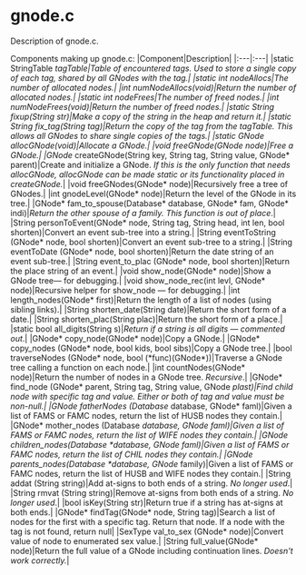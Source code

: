 # gnode.c

Description of gnode.c.

Components making up gnode.c:
|Component|Description|
|:---|:---|
|static StringTable *tagTable|Table of encountered tags. Used to store a single copy of each tag, shared by all GNodes with the tag.|
|static int nodeAllocs|The number of allocated nodes.|
|int numNodeAllocs(void)|Return the number of allocated nodes.|
|static int nodeFrees|The number of freed nodes.|
|int numNodeFrees(void)|Return the number of freed nodes.|
|static String fixup(String str)|Make a copy of the string in the heap and return it.|
|static String fix_tag(String tag)|Return the copy of the tag from the tagTable. This allows all GNodes to share single copies of the tags.|
|static GNode *allocGNode(void)|Allocate a GNode.|
|void freeGNode(GNode* node)|Free a GNode.|
|GNode* createGNode(String key, String tag, String value, GNode* parent)|Create and initialize a GNode. *If this is the only function that needs allocGNode, allocGNode can be made static or its functionality placed in createGNode.*|
|void freeGNodes(GNode* node)|Recursively free a tree of GNodes.|
|int gnodeLevel(GNode* node)|Return the level of the GNode in its tree.|
|GNode* fam_to_spouse(Database* database, GNode* fam, GNode* indi)|_Return the other spouse of a family. This function is out of place_.|
|String personToEvent(GNode* node, String tag, String head, int len, bool shorten)|Convert an event sub-tree into a string.|
|String eventToString (GNode* node, bool shorten)|Convert an event sub-tree to a string.|
|String eventToDate (GNode* node, bool shorten)|Return the date string of an event sub-tree.|
|String event_to_plac (GNode* node, bool shorten)|Return the place string of an event.|
|void show_node(GNode* node)|Show a GNode tree&mdash; for debugging.|
|void show_node_rec(int levl, GNode* node)|Recursive helper for show_node &mdash; for debugging.|
|int length_nodes(GNode* first)|Return the length of a list of nodes (using sibling links).|
|String shorten_date(String date)|Return the short form of a date.|
|String shorten_plac(String plac)|Return the short form of a place.|
|static bool all_digits(String s)|_Return if a string is all digits &mdash; commented out_.|
|GNode* copy_node(GNode* node)|Copy a GNode.|
|GNode* copy_nodes (GNode* node, bool kids, bool sibs)|Copy a GNode tree.|
|bool traverseNodes (GNode* node, bool (\*func)(GNode*))|Traverse a GNode tree calling a function on each node.|
|int countNodes(GNode* node)|Return the number of nodes in a GNode tree. _Recursive_.|
|GNode* find_node (GNode* parent, String tag, String value, GNode **plast)|Find child node with specific tag and value. Either or both of tag and value must be non-null.|
|GNode* fatherNodes (Database* database, GNode* faml)|Given a list of FAMS or FAMC nodes, return the list of HUSB nodes they contain.|
|GNode* mother_nodes (Database *database, GNode *faml)|Given a list of FAMS or FAMC nodes, return the list of WIFE nodes they contain.|
|GNode* children_nodes(Database \*database, GNode *faml)|Given a list of FAMS or FAMC nodes, return the list of CHIL nodes they contain.|
|GNode* parents_nodes(Database \*database, GNode* family)|Given a list of FAMS or FAMC nodes, return the list of HUSB and WIFE nodes they contain.|
|String addat (String string)|Add at-signs to both ends of a string. *No longer used*.|
|String rmvat (String string)|Remove at-signs from both ends of a string. *No longer used*.|
|bool isKey(String str)|Return true if a string has at-signs at both ends.|
|GNode* findTag(GNode* node, String tag)|Search a list of nodes for the first with a specific tag. Return that node. If a node with the tag is not found, return null|
|SexType val_to_sex (GNode* node)|Convert value of node to enumerated sex value.|
|String full_value(GNode* node)|Return the full value of a GNode including continuation lines. _Doesn't work correctly._|






